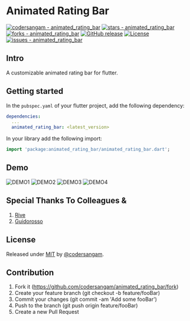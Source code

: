 # Animated Rating Bar
[![codersangam - animated_rating_bar](https://img.shields.io/static/v1?label=codersangam&message=animated_rating_bar&color=green&logo=github)](https://github.com/codersangam/animated_rating_bar "Go to GitHub repo")
[![stars - animated_rating_bar](https://img.shields.io/github/stars/codersangam/animated_rating_bar?style=social)](https://github.com/codersangam/animated_rating_bar)
[![forks - animated_rating_bar](https://img.shields.io/github/forks/codersangam/animated_rating_bar?style=social)](https://github.com/codersangam/animated_rating_bar)
[![GitHub release](https://img.shields.io/github/release/codersangam/animated_rating_bar?include_prereleases=&sort=semver&color=purple)](https://github.com/codersangam/animated_rating_bar/releases/)
[![License](https://img.shields.io/badge/License-MIT-purple)](#license)
[![issues - animated_rating_bar](https://img.shields.io/github/issues/codersangam/animated_rating_bar)](https://github.com/codersangam/animated_rating_bar/issues)

## Intro
A customizable animated rating bar for flutter.
## Getting started

In the `pubspec.yaml` of your flutter project, add the following dependency:

```yaml
dependencies:
  ...
  animated_rating_bar: <latest_version>
```

In your library add the following import:

```dart
import 'package:animated_rating_bar/animated_rating_bar.dart';
```

## Demo
![DEMO1](demo1.gif)
![DEMO2](demo2.gif)
![DEMO3](demo3.gif)
![DEMO4](dark_mode.gif)

## Special Thanks To Colleagues & 
1. [Rive](https://rive.app/community/3145-6649-star-rating/)
2. [Guidorosso](https://rive.app/@guidorosso/)

## License

Released under [MIT](/LICENSE) by [@codersangam](https://github.com/codersangam).

## Contribution

1. Fork it (https://github.com/codersangam/animated_rating_bar/fork)
2. Create your feature branch (git checkout -b feature/fooBar)
3. Commit your changes (git commit -am 'Add some fooBar')
4. Push to the branch (git push origin feature/fooBar)
5. Create a new Pull Request
